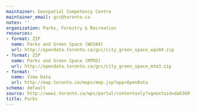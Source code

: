 ```yaml
---
maintainer: Geospatial Competency Centre
maintainer_email: gcc@toronto.ca
notes: ''
organization: Parks, Forestry & Recreation
resources:
- format: ZIP
  name: Parks and Green Space (WGS84)
  url: http://opendata.toronto.ca/gcc/city_green_space_wgs84.zip
- format: ZIP
  name: Parks and Green Space (MTM3)
  url: http://opendata.toronto.ca/gcc/city_green_space_mtm3.zip
- format: ''
  name: View Data
  url: http://map.toronto.ca/maps/map.jsp?app=OpenData
schema: default
source: http://www1.toronto.ca/wps/portal/contentonly?vgnextoid=da6389fe9c18b210VgnVCM1000003dd60f89RCRD&vgnextchannel=1a66e03bb8d1e310VgnVCM10000071d60f89RCRD
title: Parks
---
```

